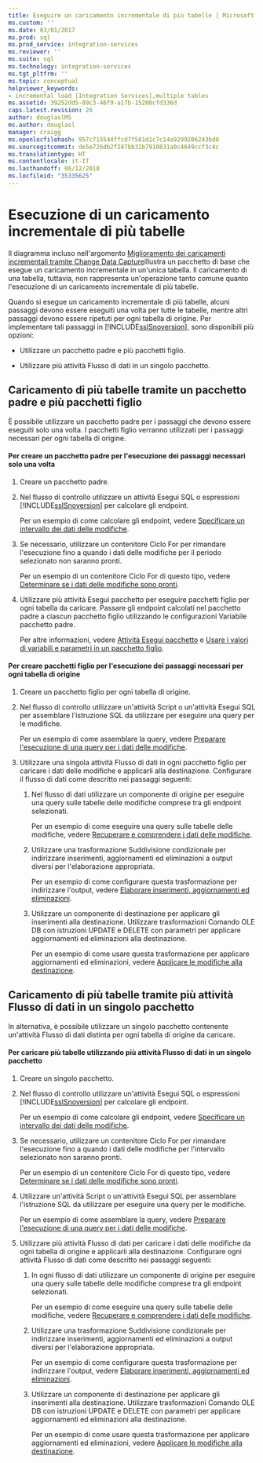 ```yaml
---
title: Eseguire un caricamento incrementale di più tabelle | Microsoft Docs
ms.custom: ''
ms.date: 03/01/2017
ms.prod: sql
ms.prod_service: integration-services
ms.reviewer: ''
ms.suite: sql
ms.technology: integration-services
ms.tgt_pltfrm: ''
ms.topic: conceptual
helpviewer_keywords:
- incremental load [Integration Services],multiple tables
ms.assetid: 39252dd5-09c3-46f9-a17b-15208cfd336d
caps.latest.revision: 26
author: douglaslMS
ms.author: douglasl
manager: craigg
ms.openlocfilehash: 957c715544ffcd7f581d1c7c14a9299206243bd8
ms.sourcegitcommit: de5e726db2f287bb32b7910831a0c4649ccf3c4c
ms.translationtype: HT
ms.contentlocale: it-IT
ms.lasthandoff: 06/12/2018
ms.locfileid: "35335625"
---
```

# <a name="perform-an-incremental-load-of-multiple-tables"></a>Esecuzione di un caricamento incrementale di più tabelle
  Il diagramma incluso nell'argomento [Miglioramento dei caricamenti incrementali tramite Change Data Capture](../../integration-services/change-data-capture/change-data-capture-ssis.md)illustra un pacchetto di base che esegue un caricamento incrementale in un'unica tabella. Il caricamento di una tabella, tuttavia, non rappresenta un'operazione tanto comune quanto l'esecuzione di un caricamento incrementale di più tabelle.  
  
 Quando si esegue un caricamento incrementale di più tabelle, alcuni passaggi devono essere eseguiti una volta per tutte le tabelle, mentre altri passaggi devono essere ripetuti per ogni tabella di origine. Per implementare tali passaggi in [!INCLUDE[ssISnoversion](../../includes/ssisnoversion-md.md)], sono disponibili più opzioni:  
  
-   Utilizzare un pacchetto padre e più pacchetti figlio.  
  
-   Utilizzare più attività Flusso di dati in un singolo pacchetto.  
  
## <a name="loading-multiple-tables-by-using-a-parent-package-and-multiple-child-packages"></a>Caricamento di più tabelle tramite un pacchetto padre e più pacchetti figlio  
 È possibile utilizzare un pacchetto padre per i passaggi che devono essere eseguiti solo una volta. I pacchetti figlio verranno utilizzati per i passaggi necessari per ogni tabella di origine.  
  
#### <a name="to-create-a-parent-package-that-performs-those-steps-that-only-have-to-be-done-once"></a>Per creare un pacchetto padre per l'esecuzione dei passaggi necessari solo una volta  
  
1.  Creare un pacchetto padre.  
  
2.  Nel flusso di controllo utilizzare un attività Esegui SQL o espressioni [!INCLUDE[ssISnoversion](../../includes/ssisnoversion-md.md)] per calcolare gli endpoint.  
  
     Per un esempio di come calcolare gli endpoint, vedere [Specificare un intervallo dei dati delle modifiche](../../integration-services/change-data-capture/specify-an-interval-of-change-data.md).  
  
3.  Se necessario, utilizzare un contenitore Ciclo For per rimandare l'esecuzione fino a quando i dati delle modifiche per il periodo selezionato non saranno pronti.  
  
     Per un esempio di un contenitore Ciclo For di questo tipo, vedere [Determinare se i dati delle modifiche sono pronti](../../integration-services/change-data-capture/determine-whether-the-change-data-is-ready.md).  
  
4.  Utilizzare più attività Esegui pacchetto per eseguire pacchetti figlio per ogni tabella da caricare. Passare gli endpoint calcolati nel pacchetto padre a ciascun pacchetto figlio utilizzando le configurazioni Variabile pacchetto padre.  
  
     Per altre informazioni, vedere [Attività Esegui pacchetto](../../integration-services/control-flow/execute-package-task.md) e [Usare i valori di variabili e parametri in un pacchetto figlio](../../integration-services/packages/legacy-package-deployment-ssis.md#child).  
  
#### <a name="to-create-child-packages-to-perform-those-steps-that-have-to-be-done-for-each-source-table"></a>Per creare pacchetti figlio per l'esecuzione dei passaggi necessari per ogni tabella di origine  
  
1.  Creare un pacchetto figlio per ogni tabella di origine.  
  
2.  Nel flusso di controllo utilizzare un'attività Script o un'attività Esegui SQL per assemblare l'istruzione SQL da utilizzare per eseguire una query per le modifiche.  
  
     Per un esempio di come assemblare la query, vedere [Preparare l'esecuzione di una query per i dati delle modifiche](../../integration-services/change-data-capture/prepare-to-query-for-the-change-data.md).  
  
3.  Utilizzare una singola attività Flusso di dati in ogni pacchetto figlio per caricare i dati delle modifiche e applicarli alla destinazione. Configurare il flusso di dati come descritto nei passaggi seguenti:  
  
    1.  Nel flusso di dati utilizzare un componente di origine per eseguire una query sulle tabelle delle modifiche comprese tra gli endpoint selezionati.  
  
         Per un esempio di come eseguire una query sulle tabelle delle modifiche, vedere [Recuperare e comprendere i dati delle modifiche](../../integration-services/change-data-capture/retrieve-and-understand-the-change-data.md).  
  
    2.  Utilizzare una trasformazione Suddivisione condizionale per indirizzare inserimenti, aggiornamenti ed eliminazioni a output diversi per l'elaborazione appropriata.  
  
         Per un esempio di come configurare questa trasformazione per indirizzare l'output, vedere [Elaborare inserimenti, aggiornamenti ed eliminazioni](../../integration-services/change-data-capture/process-inserts-updates-and-deletes.md).  
  
    3.  Utilizzare un componente di destinazione per applicare gli inserimenti alla destinazione. Utilizzare trasformazioni Comando OLE DB con istruzioni UPDATE e DELETE con parametri per applicare aggiornamenti ed eliminazioni alla destinazione.  
  
         Per un esempio di come usare questa trasformazione per applicare aggiornamenti ed eliminazioni, vedere [Applicare le modifiche alla destinazione](../../integration-services/change-data-capture/apply-the-changes-to-the-destination.md).  
  
## <a name="loading-multiple-tables-by-using-multiple-data-flow-tasks-in-a-single-package"></a>Caricamento di più tabelle tramite più attività Flusso di dati in un singolo pacchetto  
 In alternativa, è possibile utilizzare un singolo pacchetto contenente un'attività Flusso di dati distinta per ogni tabella di origine da caricare.  
  
#### <a name="to-load-multiple-tables-by-using-multiple-data-flow-tasks-in-a-single-package"></a>Per caricare più tabelle utilizzando più attività Flusso di dati in un singolo pacchetto  
  
1.  Creare un singolo pacchetto.  
  
2.  Nel flusso di controllo utilizzare un'attività Esegui SQL o espressioni [!INCLUDE[ssISnoversion](../../includes/ssisnoversion-md.md)] per calcolare gli endpoint.  
  
     Per un esempio di come calcolare gli endpoint, vedere [Specificare un intervallo dei dati delle modifiche](../../integration-services/change-data-capture/specify-an-interval-of-change-data.md).  
  
3.  Se necessario, utilizzare un contenitore Ciclo For per rimandare l'esecuzione fino a quando i dati delle modifiche per l'intervallo selezionato non saranno pronti.  
  
     Per un esempio di un contenitore Ciclo For di questo tipo, vedere [Determinare se i dati delle modifiche sono pronti](../../integration-services/change-data-capture/determine-whether-the-change-data-is-ready.md).  
  
4.  Utilizzare un'attività Script o un'attività Esegui SQL per assemblare l'istruzione SQL da utilizzare per eseguire una query per le modifiche.  
  
     Per un esempio di come assemblare la query, vedere [Preparare l'esecuzione di una query per i dati delle modifiche](../../integration-services/change-data-capture/prepare-to-query-for-the-change-data.md).  
  
5.  Utilizzare più attività Flusso di dati per caricare i dati delle modifiche da ogni tabella di origine e applicarli alla destinazione. Configurare ogni attività Flusso di dati come descritto nei passaggi seguenti:  
  
    1.  In ogni flusso di dati utilizzare un componente di origine per eseguire una query sulle tabelle delle modifiche comprese tra gli endpoint selezionati.  
  
         Per un esempio di come eseguire una query sulle tabelle delle modifiche, vedere [Recuperare e comprendere i dati delle modifiche](../../integration-services/change-data-capture/retrieve-and-understand-the-change-data.md).  
  
    2.  Utilizzare una trasformazione Suddivisione condizionale per indirizzare inserimenti, aggiornamenti ed eliminazioni a output diversi per l'elaborazione appropriata.  
  
         Per un esempio di come configurare questa trasformazione per indirizzare l'output, vedere [Elaborare inserimenti, aggiornamenti ed eliminazioni](../../integration-services/change-data-capture/process-inserts-updates-and-deletes.md).  
  
    3.  Utilizzare un componente di destinazione per applicare gli inserimenti alla destinazione. Utilizzare trasformazioni Comando OLE DB con istruzioni UPDATE e DELETE con parametri per applicare aggiornamenti ed eliminazioni alla destinazione.  
  
         Per un esempio di come usare questa trasformazione per applicare aggiornamenti ed eliminazioni, vedere [Applicare le modifiche alla destinazione](../../integration-services/change-data-capture/apply-the-changes-to-the-destination.md).  
  
  

